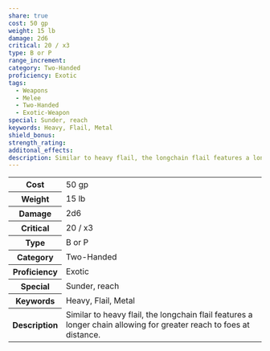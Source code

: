 ```yaml
---
share: true
cost: 50 gp
weight: 15 lb
damage: 2d6
critical: 20 / x3
type: B or P
range_increment: 
category: Two-Handed
proficiency: Exotic
tags:
  - Weapons
  - Melee
  - Two-Handed
  - Exotic-Weapon
special: Sunder, reach
keywords: Heavy, Flail, Metal
shield_bonus: 
strength_rating: 
additonal_effects: 
description: Similar to heavy flail, the longchain flail features a longer chain allowing for greater reach to foes at distance.
---
```

<p><span dir="ltr" style="overflow-x: auto;"><table><tbody><tr><th dir="ltr">Cost</th><td dir="ltr">50 gp</td></tr><tr><th dir="ltr">Weight</th><td dir="ltr">15 lb</td></tr><tr><th dir="ltr">Damage</th><td dir="ltr">2d6</td></tr><tr><th dir="ltr">Critical</th><td dir="ltr">20 / x3</td></tr><tr><th dir="ltr">Type</th><td dir="ltr">B or P</td></tr><tr><th dir="ltr">Category</th><td dir="ltr">Two-Handed</td></tr><tr><th dir="ltr">Proficiency</th><td dir="ltr">Exotic</td></tr><tr><th dir="ltr">Special</th><td dir="ltr">Sunder, reach</td></tr><tr><th dir="ltr">Keywords</th><td dir="ltr">Heavy, Flail, Metal</td></tr><tr><th dir="ltr">Description</th><td dir="ltr">Similar to heavy flail, the longchain flail features a longer chain allowing for greater reach to foes at distance.</td></tr></tbody></table></span></p>